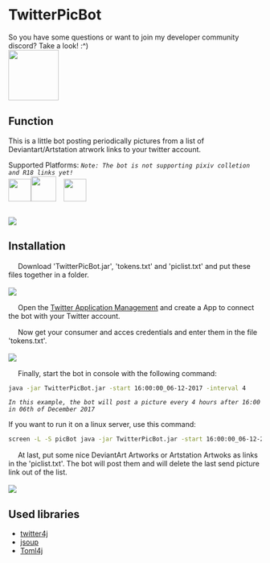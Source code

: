 # TwitterPicBot

So you have some questions or want to join my developer community discord? Take a look! :^)
<br/><a href="http://discord.zekro.de"><img src="https://discordapp.com/assets/fc0b01fe10a0b8c602fb0106d8189d9b.png" width="100"/></a>

## Function

This is a little bot posting periodically pictures from a list of Deviantart/Artstation atrwork links to your twitter account.

Supported Platforms:  *`Note: The bot is not supporting pixiv colletion and R18 links yet!`*<br/>
<img src="http://orig03.deviantart.net/0c20/f/2015/052/3/4/deviantart_logo_2__green_original___by_siamvocaloid01-d8ix39x.png" width="45"><img src="http://t07.deviantart.net/l3Ekd32TZNo9y1M7I8qlqNTm9jY=/fit-in/300x900/filters:no_upscale():origin()/pre03/c38a/th/pre/f/2015/322/4/e/artstation_logo_vertical_white_800_by_phaeton99-d9h4s5p.png" width="50"><img src="http://farrowandball.btxmedia.com/pws/client/images/catalogue/products/102005/zoom/102005.jpg" width="15"><img src="http://orig00.deviantart.net/72da/f/2015/183/9/f/pixiv_logo_icon_png_by_vampirehelenaharper-d8zog8c.png" width="45">
<br/><br/>

<img src="http://image.prntscr.com/image/7394b1559737428db2dbe196c9e08f2d.png"/>

## Installation

<img src="https://image.flaticon.com/icons/svg/188/188234.svg" width="15"/>  Download 'TwitterPicBot.jar', 'tokens.txt' and 'piclist.txt' and put these files together in a folder.
<br/><br/><img src="http://image.prntscr.com/image/66fd1df88dda4d3594fa49120c9e8358.png" width=""/>

<img src="https://image.flaticon.com/icons/svg/188/188235.svg" width="15"/>  Open the <a href="https://apps.twitter.com/" target="_blank">Twitter Application Management</a> and create a App to connect the bot with your Twitter account.

<img src="https://image.flaticon.com/icons/svg/188/188236.svg" width="15"/>  Now get your consumer and acces credentials and enter them in the file 'tokens.txt'.
<br/><br/><img src="http://image.prntscr.com/image/18d93acf2730406c81c891abf25e1ea9.png" width=""/>

<img src="https://image.flaticon.com/icons/svg/188/188237.svg" width="15"/>  Finally, start the bot in console with the following command:
```bash
java -jar TwitterPicBot.jar -start 16:00:00_06-12-2017 -interval 4
```
*`In this example, the bot will post a picture every 4 hours after 16:00 in 06th of December 2017`*

If you want to run it on a linux server, use this command:
```bash
screen -L -S picBot java -jar TwitterPicBot.jar -start 16:00:00_06-12-2017 -interval 4
```

<img src="https://image.flaticon.com/icons/svg/188/188238.svg" width="15"/>  At last, put some nice DeviantArt Artworks or Artstation Artwoks as links in the 'piclist.txt'. The bot will post them and will delete the last send picture link out of the list.
<br/><br/><img src="http://image.prntscr.com/image/1fb0b161e25f45d4a94cc7dd4ab0fd00.png" width=""/>

## Used libraries
- <a href="http://twitter4j.org/en/index.html">twitter4j</a>
- <a href="https://jsoup.org/">jsoup</a>
- <a href="https://github.com/mwanji/toml4j">Toml4j</a>
